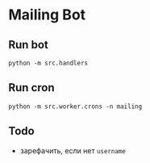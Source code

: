 # Mailing Bot

## Run bot

```
python -m src.handlers
```

## Run cron

```
python -m src.worker.crons -n mailing
```

## Todo

* зарефачить, если нет `username`
